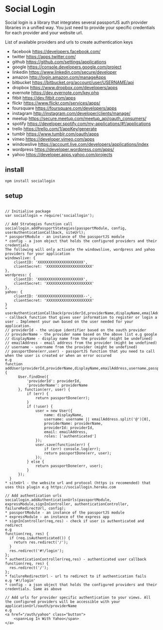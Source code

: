 # Social Login #

Social login is a library that integrates several passportJS auth provider libraries in a unified way. You just need to provide your specific credentials for each provider and your website url.

List of available providers and urls to create authentication keys
* facebook    https://developers.facebook.com/
* twitter     https://apps.twitter.com/
* github      https://github.com/settings/applications
* google      https://console.developers.google.com/project
* linkedin    https://www.linkedin.com/secure/developer
* amazon      http://login.amazon.com/manageApps
* bitbucket   https://bitbucket.org/account/user/USERNAME/api
* dropbox     https://www.dropbox.com/developers/apps
* evernote    https://dev.evernote.com/key.php
* fitbit      https://dev.fitbit.com/apps
* flickr      https://www.flickr.com/services/apps/
* foursquare  https://foursquare.com/developers/apps
* instagram   http://instagram.com/developer/clients/manage/
* meetup      https://secure.meetup.com/meetup_api/oauth_consumers/
* spotify     https://developer.spotify.com/my-applications/#!/applications
* trello      https://trello.com/1/appKey/generate
* tumblr      https://www.tumblr.com/oauth/apps
* vimeo       https://developer.vimeo.com/apps
* windowslive https://account.live.com/developers/applications/index
* wordpress   https://developer.wordpress.com/apps/
* yahoo       https://developer.apps.yahoo.com/projects

## install ##
`npm install sociallogin`

## setup ##
```

// Initialise package
var sociallogin = require('sociallogin');

// Add Strategies function call
sociallogin.addPassportStategies(passportModule, config, userAuthenticationCallback, siteUrl);
* passportModule - an instance of the passportJS module
* config - a json object that holds the configured providers and their credentials
The following will only activate the windowslive, wordpress and yahoo providers for your application
windowslive: {
    clientID: 'XXXXXXXXXXXXXXXXXXXXX',
    clientSecret: 'XXXXXXXXXXXXXXXXXXXXX'
},
wordpress: {
    clientID: 'XXXXXXXXXXXXXXXXXXXXX',
    clientSecret: 'XXXXXXXXXXXXXXXXXXXXX'
},
yahoo: {
    clientID: 'XXXXXXXXXXXXXXXXXXXXX--',
    clientSecret: 'XXXXXXXXXXXXXXXXXXXXX'
}
* userAuthenticationCallback(providerId,providerName,displayName,emailAddress,username,passportDone) - callback function that gives user information to register or login a user . Implement your own based on the user needed for your application.
// providerId - the unique identifier based on the oauth provider
// providerName - the provider name based on the above list e.g google
// displayName - display name from the provider (might be undefined)
// emailAddress - email address from the provider (might be undefined)
// username - username from the provider (might be undefined)
// passportDone(err,user) - passportJS function that you need to call when the user is created or when an error occured
e.g
function addUser(providerId,providerName,displayName,emailAddress,username,passportDone){
      User.findOne({
          'providerId': providerId,
          'providerName': providerName
      }, function(err, user) {
          if (err) {
              return passportDone(err);
          }
          if (!user) {
              user = new User({
                  name: displayName,
                  username: username || emailAddress.split('@')[0],
                  providerName: providerName,
                  providerId: providerId,
                  email: emailAddress,
                  roles: ['authenticated']
              });
              user.save(function(err) {
                  if (err) console.log(err);
                  return passportDone(err, user);
              });
          } else {
              return passportDone(err, user);
          }
      });
  }
* siteUrl - the website url and protocol (https is recomended) that uses this plugin e.g https://sociallogin.heroku.com

// Add authentication urls
sociallogin.addAuthenticationUrls(passportModule, expressModule,signInController, authenticationController, failureRedirectUrl, config);
* passportModule - an instance of the passportJS module
* expressModule - an instance of the express app
* signInController(req,res) - check if user is authenticated and redirect
e.g
function(req, res) {
  if (req.isAuthenticated()) {
    return res.redirect('/');
  }
  res.redirect('#!/login');
};
* authenticationController(req,res) - authenticated user callback
function(req, res) {
  res.redirect('/');
};
* failureRedirectUrl - url to redirect to if authentication fails
e.g '#!/login'
* config - a json object that holds the configured providers and their credentials. Same as above

// Add urls for provider specific authentication to your views. All the configured providers will be accessible with your applicationUrl/oauth/providerName
e.g
<a href="/auth/yahoo" class="button">
    <span>Log In With Yahoo</span>
</a>

```

